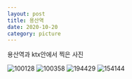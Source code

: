 ```yaml
---
layout: post
title: 용산역
date: 2020-10-20
category: picture
---
```


용산역과 ktx안에서 찍은 사진

<!--break-->

![100128](/media/picture/20201020/20201021_100128.jpg)
![100358](/media/picture/20201020/20201021_100358.jpg)
![194429](/media/picture/20201020/20201019_194429.jpg)
![154144](/media/picture/20201020/20201031_154144.jpg)
